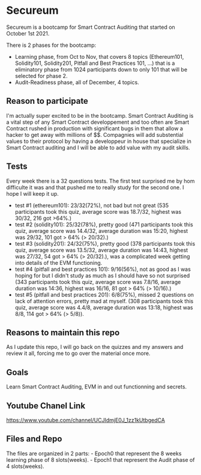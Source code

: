 # Secureum

Secureum is a bootcamp for Smart Contract Auditing that started on October 1st 2021.

There is 2 phases for the bootcamp:
- Learning phase, from Oct to Nov, that covers 8 topics (Ethereum101, Solidity101, Solidity201, Pitfall and Best Practices 101, ...) that is a eliminatory phase from 1024 participants down to only 101 that will be selected for phase 2.
- Audit-Readiness phase, all of December, 4 topics.

## Reason to participate
I'm actually super excited to be in the bootcamp. Smart Contract Auditing is a vital step of any Smart Contract developpement and too often are Smart Contract rushed in production with significant bugs in them that allow a hacker to get away with millions of $$. Compagnies will add substential values to their protocol by having a developpeur in house that specialize in Smart Contract auditing and I will be able to add value with my audit skills.

## Tests
Every week there is a 32 questions tests. The first test surprised me by hom difficulte it was and that pushed me to really study for the second one. I hope I will keep it up.
- test #1 (ethereum101): 23/32(72%), not bad but not great (535 participants took this quiz, average score was 18.7/32, highest was 30/32, 216 got >64%.)
- test #2 (solidity101): 25/32(78%), pretty good (471 participants took this quiz, average score was 14.4/32, average duration was 15:20, highest was 29/32, 101 got > 64% (> 20/32).)
- test #3 (solidity201): 24/32(75%), pretty good (378 participants took this quiz, average score was 13.5/32, average duration was 14:43, highest was 27/32, 54 got > 64% (> 20/32).), was a complicated week getting into details of the EVM functioning.
- test #4 (pitfall and best practices 101): 9/16(56%), not as good as I was hoping for but I didn't study as much as I should have so not surprised (343 participants took this quiz, average score was 7.8/16, average duration was 14:36, highest was 16/16, 81 got > 64% (> 10/16).)
- test #5 (pitfall and best practices 201): 6/8(75%), missed 2 questions on lack of attention errors, pretty mad at myself. (308 participants took this quiz, average score was 4.4/8, average duration was 13:18, highest was 8/8, 114 got > 64% (> 5/8)). 

## Reasons to maintain this repo
As I update this repo, I will go back on the quizzes and my answers and review it all, forcing me to go over the material once more.

## Goals
Learn Smart Contract Auditing, EVM in and out functionning and secrets.

## Youtube Chanel Link
https://www.youtube.com/channel/UCJIdmjE0J_1zz1kUtbgedCA

## Files and Repo
The files are organized in 2 parts:
    - Epoch0 that represent the 8 weeks learning phase of 8 slots(weeks).
    - Epoch1 that represent the Audit phase of 4 slots(weeks).